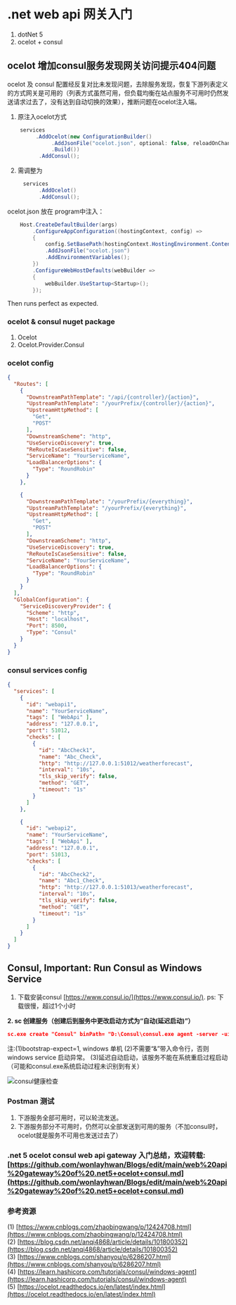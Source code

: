 # .net web api 网关入门
1. dotNet 5
2. ocelot + consul

## ocelot 增加consul服务发现网关访问提示404问题

ocelot 及 consul 配置经反复对比未发现问题，去除服务发现，恢复下游列表定义的方式网关是可用的（列表方式虽然可用，但负载均衡在站点服务不可用时仍然发送请求过去了，没有达到自动切换的效果），推断问题在ocelot注入端。
 1. 原注入ocelot方式
 ```csharp
     services
          .AddOcelot(new ConfigurationBuilder()
               .AddJsonFile("ocelot.json", optional: false, reloadOnChange: true)
               .Build())
           .AddConsul();
 ```
 2. 需调整为
 ```csharp
      services
           .AddOcelot()
           .AddConsul();
 ```
 ocelot.json 放在 program中注入：
 ```csharp
     Host.CreateDefaultBuilder(args)
         .ConfigureAppConfiguration((hostingContext, config) =>
         {
             config.SetBasePath(hostingContext.HostingEnvironment.ContentRootPath)
             .AddJsonFile("ocelot.json")
             .AddEnvironmentVariables();
         })
         .ConfigureWebHostDefaults(webBuilder =>
         {
             webBuilder.UseStartup<Startup>();
         });
 ```
    
 Then runs perfect as expected.

### ocelot & consul nuget package
1. Ocelot
2. Ocelot.Provider.Consul

### ocelot config
```json
{
  "Routes": [
    {
      "DownstreamPathTemplate": "/api/{controller}/{action}",
      "UpstreamPathTemplate": "/yourPrefix/{controller}/{action}",
      "UpstreamHttpMethod": [
        "Get",
        "POST"
      ],
      "DownstreamScheme": "http",
      "UseServiceDiscovery": true,
      "ReRouteIsCaseSensitive": false,
      "ServiceName": "YourServiceName",
      "LoadBalancerOptions": {
        "Type": "RoundRobin"
      }
    },

    {
      "DownstreamPathTemplate": "/yourPrefix/{everything}",
      "UpstreamPathTemplate": "/yourPrefix/{everything}",
      "UpstreamHttpMethod": [
        "Get",
        "POST"
      ],
      "DownstreamScheme": "http",
      "UseServiceDiscovery": true,
      "ReRouteIsCaseSensitive": false,
      "ServiceName": "YourServiceName",
      "LoadBalancerOptions": {
        "Type": "RoundRobin"
      }
    }
  ],
  "GlobalConfiguration": { 
    "ServiceDiscoveryProvider": {
      "Scheme": "http",
      "Host": "localhost",
      "Port": 8500,
      "Type": "Consul"
    }
  }
}
```
### consul services config
```json
{
  "services": [
    {
      "id": "webapi1",
      "name": "YourServiceName",
      "tags": [ "WebApi" ],
      "address": "127.0.0.1",
      "port": 51012,
      "checks": [
        {
          "id": "AbcCheck1",
          "name": "Abc_Check",
          "http": "http://127.0.0.1:51012/weatherforecast",
          "interval": "10s",
          "tls_skip_verify": false,
          "method": "GET",
          "timeout": "1s"
        }
      ]
    },

    {
      "id": "webapi2",
      "name": "YourServiceName",
      "tags": [ "WebApi" ],
      "address": "127.0.0.1",
      "port": 51013,
      "checks": [
        {
          "id": "AbcCheck2",
          "name": "Abc1_Check",
          "http": "http://127.0.0.1:51013/weatherforecast",
          "interval": "10s",
          "tls_skip_verify": false,
          "method": "GET",
          "timeout": "1s"
        }
      ]
    }
  ]
}

```
## Consul, Important: Run Consul as Windows Service
1. 下载安装consul [https://www.consul.io/](https://www.consul.io/).
ps: 下载很慢，超过1个小时

**2. sc 创建服务（创建后到服务中更改启动方式为“自动(延迟启动)”）**
```json
sc.exe create "Consul" binPath= "D:\Consul\consul.exe agent -server -ui -bootstrap-expect=1 -data-dir=D:\Consul -node=consulNode1 -client=0.0.0.0 -bind=YourLocalIP -datacenter=dc1 -config-dir=D:\Consul\consulServices.json" start= auto
```
注:(1)bootstrap-expect=1, windows 单机
(2)不需要“&”带入命令行，否则windows service 启动异常。
(3)延迟自动启动，该服务不能在系统重启过程启动（可能和consul.exe系统启动过程未识别到有关）

![consul健康检查](https://img-blog.csdnimg.cn/20201228102607182.png?x-oss-process=image/watermark,type_ZmFuZ3poZW5naGVpdGk,shadow_10,text_aHR0cHM6Ly9ibG9nLmNzZG4ubmV0L3dlbmxhaXNoaXdv,size_16,color_FFFFFF,t_70#pic_center)
### Postman 测试

1. 下游服务全部可用时，可以轮流发送。
2. 下游服务部分不可用时，仍然可以全部发送到可用的服务（不加consul时，ocelot就是服务不可用也发送过去了）

### .net 5  ocelot consul web api gateway 入门总结，欢迎转载:[https://github.com/wonlayhwan/Blogs/edit/main/web%20api%20gateway%20of%20.net5+ocelot+consul.md](https://github.com/wonlayhwan/Blogs/edit/main/web%20api%20gateway%20of%20.net5+ocelot+consul.md)
### 参考资源
 (1) [https://www.cnblogs.com/zhaobingwang/p/12424708.html](https://www.cnblogs.com/zhaobingwang/p/12424708.html)  
 (2) [https://blog.csdn.net/anqi4868/article/details/101800352](https://blog.csdn.net/anqi4868/article/details/101800352)  
 (3) [https://www.cnblogs.com/shanyou/p/6286207.html](https://www.cnblogs.com/shanyou/p/6286207.html)  
 (4) [https://learn.hashicorp.com/tutorials/consul/windows-agent](https://learn.hashicorp.com/tutorials/consul/windows-agent)  
 (5) [https://ocelot.readthedocs.io/en/latest/index.html](https://ocelot.readthedocs.io/en/latest/index.html)  
